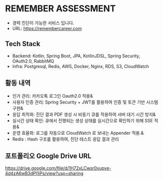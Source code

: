 # REMEMBER ASSESSMENT 

- 경력 진단이 가능한 서비스 입니다.
- URL: https://remembercareer.com

## Tech Stack

- Backend: Kotlin, Spring Boot, JPA, KotlinJDSL, Spring Security, OAuth2.0, RabbitMQ
- Infra: Postgresql, Redis, AWS, Docker, Nginx, RDS, S3, CloudWatch

## 활동 내역
- 인가 관리: 카카오톡 로그인 Oauth2.0 적용&
- 사용자 인증 관리: Spring Security + JWT를 활용하여 인증 및 토큰 기반 시스템 구현&
- 응답 최적화: 진단 결과 PDF 생성 시 비동기 큐를 적용하여 서버 대기 시간 방지&
- 실시간 상태 확인: 큐에서 진행되는 생성 상태를 실시간으로 확인하기 위해 SSE 적용&
- 운영 효율화: 로그를 자동으로 CloudWatch 로 보내는 Appender 적용.&
- Redis : Hash 구조를 활용하여, 진단 테스트 응답 결과 관리

## 포트폴리오 Google Drive URL
https://drive.google.com/file/d/1H72xLCwsr0xupye-4d4zA6wB3dPl1iPs/view?usp=sharing
